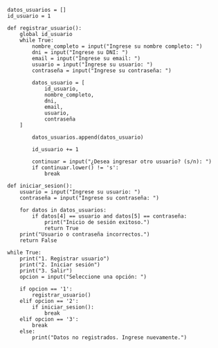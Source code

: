     datos_usuarios = []
    id_usuario = 1

    def registrar_usuario():
        global id_usuario
        while True:
            nombre_completo = input("Ingrese su nombre completo: ")
            dni = input("Ingrese su DNI: ")
            email = input("Ingrese su email: ")
            usuario = input("Ingrese su usuario: ")
            contraseña = input("Ingrese su contraseña: ")

            datos_usuario = [
                id_usuario,  
                nombre_completo,
                dni,
                email,
                usuario,
                contraseña
        ]

            datos_usuarios.append(datos_usuario)

            id_usuario += 1

            continuar = input("¿Desea ingresar otro usuario? (s/n): ")
            if continuar.lower() != 's':
                break

    def iniciar_sesion():
        usuario = input("Ingrese su usuario: ")
        contraseña = input("Ingrese su contraseña: ")

        for datos in datos_usuarios:
            if datos[4] == usuario and datos[5] == contraseña:
                print("Inicio de sesión exitoso.")
                return True
        print("Usuario o contraseña incorrectos.")
        return False

    while True:
        print("1. Registrar usuario")
        print("2. Iniciar sesión")
        print("3. Salir")
        opcion = input("Seleccione una opción: ")

        if opcion == '1':
            registrar_usuario()
        elif opcion == '2':
            if iniciar_sesion():
                break
        elif opcion == '3':
            break
        else:
            print("Datos no registrados. Ingrese nuevamente.")
